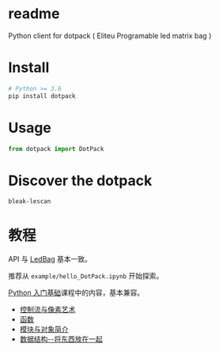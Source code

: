# readme

Python client for dotpack ( Eliteu Programable led matrix bag )

# Install

```bash
# Python >= 3.6
pip install dotpack
```

# Usage

```python
from dotpack import DotPack
```

# Discover the dotpack

```bash
bleak-lescan
```

# 教程

API 与 [LedBag](https://adapter.codelab.club/extension_guide/ledbag/) 基本一致。

推荐从 `example/hello_DotPack.ipynb` 开始探索。

[Python 入门基础](https://drive.google.com/drive/folders/182xVqpjps1k-jTc7vFIyRzxIaJ9x9IAf?usp=sharing)课程中的内容，基本兼容。

* [控制流与像素艺术](https://docs.google.com/presentation/d/1VB73agqVT0C_0MO2j5Ogzo5OjIRel4pwm0uELyLtXY4/edit?usp=sharing)
* [函数](https://docs.google.com/presentation/d/1hbEP77xLO4Qwlb3KaJl60kIuzuny5NgK8U--cvqiwDo/edit?usp=sharing)
* [模块与对象简介](https://docs.google.com/presentation/d/1v0jtFN7bOD-Ys1bSoSIYzeQVUdnmI_BhFk7g9e3O-Xs/edit?usp=sharing)
* [数据结构--将东西放在一起](https://docs.google.com/presentation/d/1Bc06m8_pq_1lGjm5s9-B9OjxjtCymaWBZ5syOeiKxfk/edit?usp=sharing)
